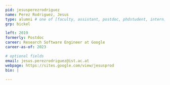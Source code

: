 ```yaml
---
pid: jesusperezrodriguez
name: Perez Rodriguez, Jesus
type: alumni # one of [faculty, assistant, postdoc, phdstudent, intern]
grp: bickel

left: 2019
formerly: Postdoc
career: Research Software Engineer at Google
career-as-of: 2023

# optional fields
email: jesus.perezrodriguez@ist.ac.at
webpage: https://sites.google.com/view/jesusprod
bio: |
  
---
```

